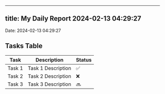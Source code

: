 
---
title: My Daily Report 2024-02-13 04:29:27
---

Date: 2024-02-13 04:29:27

## Tasks Table

| Task | Description | Status |
|------|-------------|--------|
| Task 1 | Task 1 Description | ✅ |
| Task 2 | Task 2 Description | ❌ |
| Task 3 | Task 3 Description | 🔜 |
